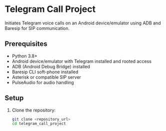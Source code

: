 # Telegram Call Project

Initiates Telegram voice calls on an Android device/emulator using ADB and Baresip for SIP communication.

## Prerequisites
- Python 3.8+
- Android device/emulator with Telegram installed and rooted access
- ADB (Android Debug Bridge) installed
- Baresip CLI soft-phone installed
- Asterisk or compatible SIP server
- PulseAudio for audio handling

## Setup
1. Clone the repository:
   ```bash
   git clone <repository_url>
   cd telegram_call_project